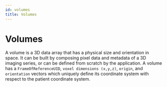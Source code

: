 ```yaml
---
id: volumes
title: Volumes
---
```



# Volumes

A volume is a 3D data array that has a physical size and orientation in space. It can be built by composing pixel data and metadata of a 3D imaging series, or can be defined from scratch by the application. A volume has a `FrameOfReferenceUID`, `voxel dimensions (x,y,z)`, `origin`, and `orientation` vectors which uniquely define its coordinate system with respect to the patient coordinate system.
